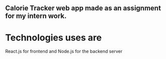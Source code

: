 ## Calorie Tracker web app made as an assignment for my intern work.

# Technologies uses are

React.js for frontend and Node.js for the backend server